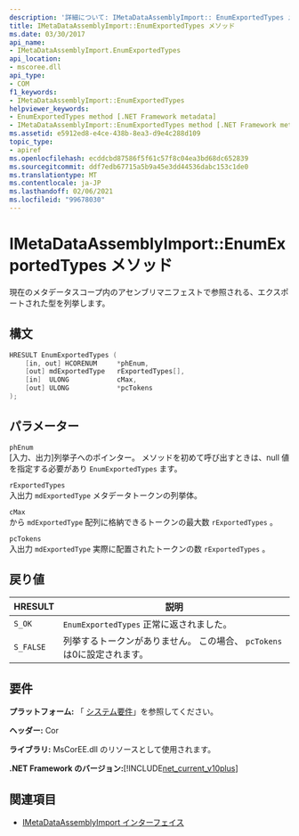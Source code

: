 ```yaml
---
description: '詳細について: IMetaDataAssemblyImport:: EnumExportedTypes メソッド'
title: IMetaDataAssemblyImport::EnumExportedTypes メソッド
ms.date: 03/30/2017
api_name:
- IMetaDataAssemblyImport.EnumExportedTypes
api_location:
- mscoree.dll
api_type:
- COM
f1_keywords:
- IMetaDataAssemblyImport::EnumExportedTypes
helpviewer_keywords:
- EnumExportedTypes method [.NET Framework metadata]
- IMetaDataAssemblyImport::EnumExportedTypes method [.NET Framework metadata]
ms.assetid: e5912ed8-e4ce-438b-8ea3-d9e4c288d109
topic_type:
- apiref
ms.openlocfilehash: ecddcbd87586f5f61c57f8c04ea3bd68dc652839
ms.sourcegitcommit: ddf7edb67715a5b9a45e3dd44536dabc153c1de0
ms.translationtype: MT
ms.contentlocale: ja-JP
ms.lasthandoff: 02/06/2021
ms.locfileid: "99678030"
---
```

# <a name="imetadataassemblyimportenumexportedtypes-method"></a>IMetaDataAssemblyImport::EnumExportedTypes メソッド

現在のメタデータスコープ内のアセンブリマニフェストで参照される、エクスポートされた型を列挙します。  
  
## <a name="syntax"></a>構文  
  
```cpp  
HRESULT EnumExportedTypes (  
    [in, out] HCORENUM     *phEnum,
    [out] mdExportedType   rExportedTypes[],
    [in]  ULONG            cMax,
    [out] ULONG            *pcTokens  
);  
```  
  
## <a name="parameters"></a>パラメーター  

 `phEnum`  
 [入力、出力]列挙子へのポインター。 メソッドを初めて呼び出すときは、null 値を指定する必要があり `EnumExportedTypes` ます。  
  
 `rExportedTypes`  
 入出力 `mdExportedType` メタデータトークンの列挙体。  
  
 `cMax`  
 から `mdExportedType` 配列に格納できるトークンの最大数 `rExportedTypes` 。  
  
 `pcTokens`  
 入出力 `mdExportedType` 実際に配置されたトークンの数 `rExportedTypes` 。  
  
## <a name="return-value"></a>戻り値  
  
|HRESULT|説明|  
|-------------|-----------------|  
|`S_OK`|`EnumExportedTypes` 正常に返されました。|  
|`S_FALSE`|列挙するトークンがありません。 この場合、 `pcTokens` は0に設定されます。|  
  
## <a name="requirements"></a>要件  

 **プラットフォーム:** 「 [システム要件](../../get-started/system-requirements.md)」を参照してください。  
  
 **ヘッダー:** Cor  
  
 **ライブラリ:** MsCorEE.dll のリソースとして使用されます。  
  
 **.NET Framework のバージョン:**[!INCLUDE[net_current_v10plus](../../../../includes/net-current-v10plus-md.md)]  
  
## <a name="see-also"></a>関連項目

- [IMetaDataAssemblyImport インターフェイス](imetadataassemblyimport-interface.md)
